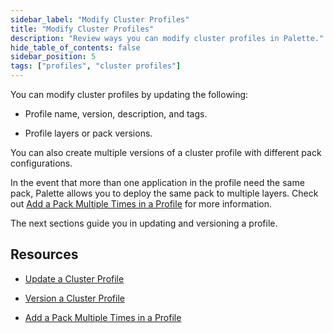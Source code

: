 ```yaml
---
sidebar_label: "Modify Cluster Profiles"
title: "Modify Cluster Profiles"
description: "Review ways you can modify cluster profiles in Palette."
hide_table_of_contents: false
sidebar_position: 5
tags: ["profiles", "cluster profiles"]
---
```



You can modify cluster profiles by updating the following:

- Profile name, version, description, and tags. 

- Profile layers or pack versions.

You can also create multiple versions of a cluster profile with different pack configurations. 

In the event that more than one application in the profile need the same pack, Palette allows you to deploy the same pack to multiple layers. Check out [Add a Pack Multiple Times in a Profile](../create-cluster-profiles/add-pack-multiple-times-in-profile.md) for more information.

The next sections guide you in updating and versioning a profile.

## Resources

- [Update a Cluster Profile](update-cluster-profile.md)

- [Version a Cluster Profile](version-cluster-profile.md)

- [Add a Pack Multiple Times in a Profile](../create-cluster-profiles/add-pack-multiple-times-in-profile.md)
